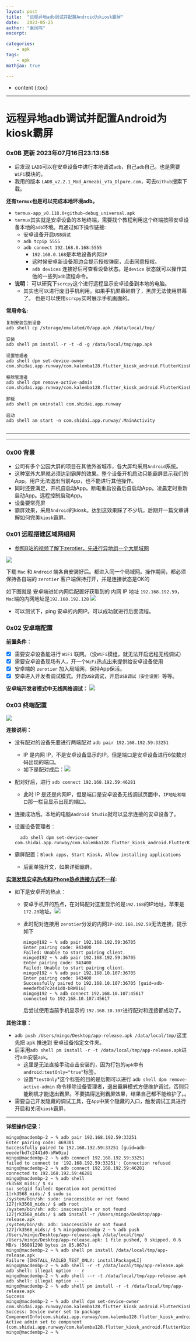 ```yaml
---
layout: post
title:  "远程异地adb调试并配置Android为kiosk霸屏"
date:   2023-05-25
author: "袁凤鸣"
excerpt: 

categories: 
    - apk
tags: 
    - apk 
mathjax: true

---
```

* content
{:toc}
---


# 远程异地adb调试并配置Android为kiosk霸屏

### 0x0B 更新 2023年07月16日23:13:58
- 后发现 `LADB`可以在安卓设备中进行本地调试`adb`，自己`adb`自己。也是需要`WiFi`模块的。
- 我用的版本 `LADB_v2.2.1_Mod_Armeabi_v7a_Dlpure.com`，可去`Github`搜索下载。

**还有`termux`也是可以完成本地环境adb。**
- `termux-app_v0.118.0+github-debug_universal.apk`
- `termux`其实就是安卓设备的本地终端，需要找个教程利用这个终端按照安卓设备本地的`adb`环境。再通过如下操作链接:
    - 安卓设备开启`USB调试`
    - `adb tcpip 5555`
    - `adb connect 192.168.0.168:5555`
        - `192.168.0.168`是本地设备内网`IP`
        - 这时候安卓新设备那边会提示授权弹窗，点击同意授权。
        - `adb devices` 连接好后可查看设备状态。是`device` 状态就可以操作其他的一些列`adb`流程命令。
- **说明：**   可以研究下`scrcpy`这个进行远程显示安卓设备到本地的电脑。
    - 其实也可以进行废旧手机利用。如果手机屏幕碎屏了，黑屏无法使用屏幕了。 也是可以使用`scrcpy`实时展示手机画面的。

   
**常用命名:** 
```
复制安装包到设备
adb shell cp /storage/emulated/0/app.apk /data/local/tmp/

安装 
adb shell pm install -r -t -d -g /data/local/tmp/app.apk

设置管理者 
adb shell dpm set-device-owner com.shidai.app.runway/com.kalemba128.flutter_kiosk_android.FlutterKioskAndroidPlugin

移除管理者 
adb shell dpm remove-active-admin com.shidai.app.runway/com.kalemba128.flutter_kiosk_android.FlutterKioskAndroidPlugin

卸载
adb shell pm uninstall com.shidai.app.runway

启动
adb shell am start -n com.shidai.app.runway/.MainActivity


```


---------------------
---------------------


### 0x00 背景
- 公司有多个公园大屏的项目在其他外省城市，各大屏均采用`Android`系统。
- 这种室外大屏就必须达到霸屏的效果。整个设备开机启动只能霸屏显示我们的App。用户无法退出当前App，也不能进行其他操作。
- 同时还要满足，开机自启动App。断电重启设备后自启动App。凌晨定时重新启动App。远程控制启动App。
- 设备要常亮屏
- 霸屏效果，采用`Android`的kiosk。达到这效果踩了不少坑，后期开一篇文章讲解如何完美`kiosk`霸屏。








### 0x01 远程搭建区域网组网

- [参照B站的视频了解下zerotier，先进行异地组一个大局域网](https://www.bilibili.com/video/BV1hK4y1L7ND/?spm_id_from=333.788.recommend_more_video.-1&vd_source=105da3da61ce39bd0f662b7be9e104d8)

![](https://yfmingo.oss-cn-beijing.aliyuncs.com/images/202305240916365.png)


下载 `Mac` 和 `Android` 端各自安装好后。都进入同一个局域网。操作期间，都必须保持各自端的 `zerotier` 客户端保持打开，并是连接状态是OK的

如下图就是  安卓端进如内网后配置好获取到的 内网 IP 地址 `192.168.192.59`，`Mac`端的内网地址是`192.168.192.128`
![](https://yfmingo.oss-cn-beijing.aliyuncs.com/images/dap.png)

- 可以测试下，ping 安卓的内网IP。可以成功就进行后面流程。


### 0x02 安卓端配置

**前置条件：**
- [x] 需要安卓设备能进行 `WiFi` 联网。（没`WiFi`模组，就无法开启远程无线调试）
- [x] 需要安卓设备现场有人，开一个`WiFi`热点出来提供给安卓设备使用
- [x] 安卓端的 `zerotier` 加入局域网，保持App保活。
- [x] 安卓进入开发者调试模式。开启`USB`调试，开启`USB调试（安全设置）`等等。

**安卓端开发者模式中无线网络调试：**
![](https://yfmingo.oss-cn-beijing.aliyuncs.com/images/202305240950411.png)

### 0x03 终端配置

![](https://yfmingo.oss-cn-beijing.aliyuncs.com/images/202305240945130.png)

**连接说明：**
- 没有配对的设备先要进行两端配对 `adb pair 192.168.192.59:33251`
    - IP 是内网 IP，不是安卓设备显示的IP。但是端口是安卓设备进行6位数对码出现的端口。
    - 如下是配对成后：![](https://yfmingo.oss-cn-beijing.aliyuncs.com/images/202305241010441.png)
- 配对好后，进行 `adb connect 192.168.192.59:46281`
    - 此时 IP 是还是内网IP，但是端口是安卓设备无线调试页面中，`IP地址和端口`那一栏目显示出现的端口。
- 连接成功后。本地的电脑`Android Studio`就可以显示连接的安卓设备了。
- 设置设备管理者：

        adb shell dpm set-device-owner com.shidai.app.runway/com.kalemba128.flutter_kiosk_android.FlutterKioskAndroidPlugin
        
- 霸屏配置：`Block apps`，`Start Kiosk`，`Allow installing applications`
    - 后面单独开文，如果详细霸屏。

    
**<u>实测发现安卓热点和iPhone热点连接方式不一样</u>:**
- 如下是安卓开的热点：
    - 安卓手机开的热点，在对码配对这里显示的是`192.168`的IP地址，苹果是`172.20`地址。![](https://yfmingo.oss-cn-beijing.aliyuncs.com/images/202305241025329.png)
    - 此时配对连接用 `zerotier`分发的内网`IP`-`192.168.192.59`无法连接，提示如下

        ```
        mingo@192 ~ % adb pair 192.168.192.59:36705   
        Enter pairing code: 943400
        Failed: Unable to start pairing client.
        mingo@192 ~ % adb pair 192.168.192.59:36705
        Enter pairing code: 943400
        Failed: Unable to start pairing client.
        mingo@192 ~ % adb pair 192.168.10.107:36705
        Enter pairing code: 943400
        Successfully paired to 192.168.10.107:36705 [guid=adb-eeedefbd7c2441d0-bRW0iu]
        mingo@192 ~ % adb connect 192.168.10.107:45617                   
        connected to 192.168.10.107:45617
        ```
        后尝试使用当前手机显示的 `192.168.10.107`进行配对和连接都成功了。



**其他注意：**
- `adb push /Users/mingo/Desktop/app-release.apk /data/local/tmp/`这里先把 apk 推送到 安卓设备指定文件夹。
- 后采用`adb shell pm install -r -t /data/local/tmp/app-release.apk`进行`adb`安装`apk`。
    - 这里是无法直接手动点击安装的，因为打包的`apk`中有	`android:testOnly="true"`标签。
    - 设置*`testOnly`*这个标签的目的是后期可以进行 `adb shell dpm remove-active-admin` 命令移除设备管理者，退出霸屏模式方便维护调试，否则只能刷机才能退出霸屏。不要搞得达到霸屏效果，结果自己都不能维护了。。
- 需要自己开发隐藏的调试工具，在`App`中某个隐藏的入口，触发调试工具进行开启和关闭`kiosk`霸屏，



-------------------
**详细操作记录：**

``` 
mingo@macdembp-2 ~ % adb pair 192.168.192.59:33251
Enter pairing code: 469301
Successfully paired to 192.168.192.59:33251 [guid=adb-eeedefbd7c2441d0-bRW0iu]
mingo@macdembp-2 ~ % adb connect 192.168.192.59:33251
failed to connect to '192.168.192.59:33251': Connection refused
mingo@macdembp-2 ~ % adb connect 192.168.192.59:46281
connected to 192.168.192.59:46281
mingo@macdembp-2 ~ % adb shell 
rk3568_mids:/ $ su 
su: setgid failed: Operation not permitted
1|rk3568_mids:/ $ sudo su
/system/bin/sh: sudo: inaccessible or not found
127|rk3568_mids:/ $ adb root        
/system/bin/sh: adb: inaccessible or not found
127|rk3568_mids:/ $ adb install -r /Users/mingo/Desktop/app-release.apk 
/system/bin/sh: adb: inaccessible or not found
127|rk3568_mids:/ $ % mingo@macdembp-2 ~ % adb push /Users/mingo/Desktop/app-release.apk /data/local/tmp/
/Users/mingo/Desktop/app-release.apk: 1 file pushed, 0 skipped. 0.6 MB/s (56891298 bytes in 85.867s)
mingo@macdembp-2 ~ % adb shell pm install /data/local/tmp/app-release.apk
Failure [INSTALL_FAILED_TEST_ONLY: installPackageLI]
mingo@macdembp-2 ~ % adb shell -r -t /data/local/tmp/app-release.apk     
adb shell: illegal option -- r
mingo@macdembp-2 ~ % adb shell --r -t /data/local/tmp/app-release.apk
adb shell: illegal option -- -
mingo@macdembp-2 ~ % adb shell pm install -r -t /data/local/tmp/app-release.apk
Success
mingo@macdembp-2 ~ % adb shell dpm set-device-owner com.shidai.app.runway/com.kalemba128.flutter_kiosk_android.FlutterKioskAndroidPlugin
Success: Device owner set to package ComponentInfo{com.shidai.app.runway/com.kalemba128.flutter_kiosk_android.FlutterKioskAndroidPlugin}
Active admin set to component {com.shidai.app.runway/com.kalemba128.flutter_kiosk_android.FlutterKioskAndroidPlugin}
mingo@macdembp-2 ~ % 
```